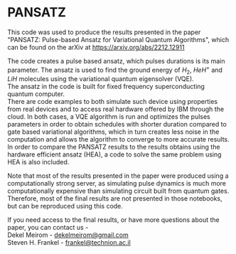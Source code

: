 # PANSATZ
This code was used to produce the results presented in the paper "PANSATZ: Pulse-based Ansatz for Variational Quantum Algorithms", which can be found on the arXiv at https://arxiv.org/abs/2212.12911

The code creates a pulse based ansatz, which pulses durations is its main parameter. The ansatz is used to find the ground energy of $H_2$, $HeH^+$ and $LiH$ molecules using the variational quantum eigensolver (VQE).
<br>
The ansatz in the code is built for fixed frequency superconducting quantum computer.
<br>
There are code examples to both simulate such device using properties from real devices and to access real hardware offered by IBM through the cloud. In both cases, a VQE algorithm is run and optimizes the pulses parameters in order to obtain schedules with shorter duration compared to gate based variational algorithms, which in turn creates less noise in the computation and allows the algorithm to converge to more accurate results.
In order to compare the PANSATZ results to the results obtains using the hardware efficient ansatz (HEA), a code to solve the same problem using HEA is also included.

Note that most of the results presented in the paper were produced using a computationally strong server, as simulating pulse dynamics is much more computationally expensive than simulating circuit built from quantum gates. Therefore, most of the final results are not presented in those notebooks, but can be reproduced using this code.

If you need access to the final results, or have more questions about the paper, you can contact us - 
<br>
Dekel Meirom - dekelmeirom@gmail.com
<br>
Steven H. Frankel - frankel@technion.ac.il

